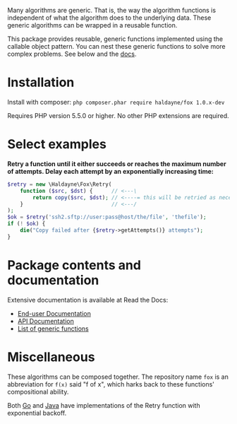 
Many algorithms are generic. That is, the way the algorithm functions is
independent of what the algorithm does to the underlying data. These generic
algorithms can be wrapped in a reusable function.

This package provides reusable, generic functions implemented using the
callable object pattern. You can nest these generic functions to solve more
complex problems. See below and the [docs][over1].

[over1]: http://haldayne-docs.readthedocs.org/en/latest/Fox/


# Installation

Install with composer: `php composer.phar require haldayne/fox 1.0.x-dev`

Requires PHP version 5.5.0 or higher.  No other PHP extensions are required.


# Select examples

**Retry a function until it either succeeds or reaches the maximum number of
attempts. Delay each attempt by an exponentially increasing time:**

```php
$retry = new \Haldayne\Fox\Retry(
    function ($src, $dst) {      // <---\
        return copy($src, $dst); // <----= this will be retried as necessary
    }                            // <---/
);
$ok = $retry('ssh2.sftp://user:pass@host/the/file', 'thefile');
if (! $ok) {
    die("Copy failed after {$retry->getAttempts()} attempts");
}
```


# Package contents and documentation

Extensive documentation is available at Read the Docs:

* [End-user Documentation][pack1]
* [API Documentation][pack2]
* [List of generic functions][pack3]

[pack1]: http://haldayne-docs.rtfd.org/en/latest/Fox/
[pack2]: http://haldayne.github.io/documentation/api/
[pack3]: http://haldayne-docs.readthedocs.org/en/latest/Fox/list-of-generic-functions/


# Miscellaneous

These algorithms can be composed together. The repository name `fox` is an
abbreviation for `f(x)` said "f of x", which harks back to these functions'
compositional ability.

Both [Go][misc1] and [Java][misc2] have implementations of the Retry function
with exponential backoff.

[misc1]: https://github.com/cenkalti/backoff
[misc2]: https://github.com/google/google-http-java-client
